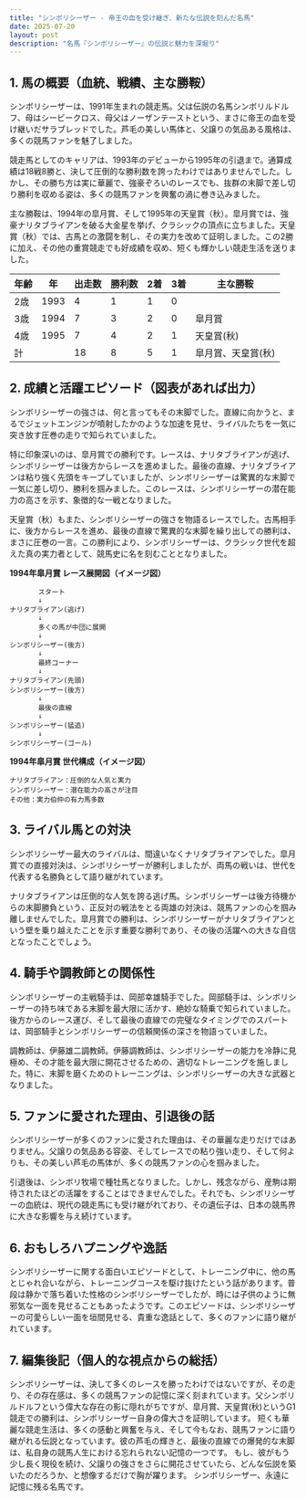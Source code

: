 ```yaml
---
title: "シンボリシーザー - 帝王の血を受け継ぎ、新たな伝説を刻んだ名馬"
date: 2025-07-20
layout: post
description: "名馬『シンボリシーザー』の伝説と魅力を深堀り"
---
```


## 1. 馬の概要（血統、戦績、主な勝鞍）

シンボリシーザーは、1991年生まれの競走馬。父は伝説の名馬シンボリルドルフ、母はシービークロス、母父はノーザンテーストという、まさに帝王の血を受け継いだサラブレッドでした。芦毛の美しい馬体と、父譲りの気品ある風格は、多くの競馬ファンを魅了しました。

競走馬としてのキャリアは、1993年のデビューから1995年の引退まで。通算成績は18戦8勝と、決して圧倒的な勝利数を誇ったわけではありませんでした。しかし、その勝ち方は実に華麗で、強豪ぞろいのレースでも、抜群の末脚で差し切り勝利を収める姿は、多くの競馬ファンを興奮の渦に巻き込みました。

主な勝鞍は、1994年の皐月賞、そして1995年の天皇賞（秋）。皐月賞では、強豪ナリタブライアンを破る大金星を挙げ、クラシックの頂点に立ちました。天皇賞（秋）では、古馬との激闘を制し、その実力を改めて証明しました。この2勝に加え、その他の重賞競走でも好成績を収め、短くも輝かしい競走生活を送りました。

| 年齢 | 年 | 出走数 | 勝利数 | 2着 | 3着 | 主な勝鞍 |
|---|---|---|---|---|---|---|
| 2歳 | 1993 | 4 | 1 | 1 | 0 |  |
| 3歳 | 1994 | 7 | 3 | 2 | 0 | 皐月賞 |
| 4歳 | 1995 | 7 | 4 | 2 | 1 | 天皇賞(秋) |
| 計 |  | 18 | 8 | 5 | 1 | 皐月賞、天皇賞(秋) |


## 2. 成績と活躍エピソード（図表があれば出力）

シンボリシーザーの強さは、何と言ってもその末脚でした。直線に向かうと、まるでジェットエンジンが噴射したかのような加速を見せ、ライバルたちを一気に突き放す圧巻の走りで知られていました。

特に印象深いのは、皐月賞での勝利です。レースは、ナリタブライアンが逃げ、シンボリシーザーは後方からレースを進めました。最後の直線、ナリタブライアンは粘り強く先頭をキープしていましたが、シンボリシーザーは驚異的な末脚で一気に差し切り、勝利を掴みました。このレースは、シンボリシーザーの潜在能力の高さを示す、象徴的な一戦となりました。

天皇賞（秋）もまた、シンボリシーザーの強さを物語るレースでした。古馬相手に、後方からレースを進め、最後の直線で驚異的な末脚を繰り出しての勝利は、まさに圧巻の一言。この勝利により、シンボリシーザーは、クラシック世代を超えた真の実力者として、競馬史に名を刻むこととなりました。


**1994年皐月賞 レース展開図（イメージ図）**

```
       スタート
       ↓
ナリタブライアン(逃げ)  
       ↓
       多くの馬が中団に展開
       ↓
シンボリシーザー(後方)
       ↓
       最終コーナー
       ↓
ナリタブライアン(先頭)
シンボリシーザー(後方)
       ↓
       最後の直線
       ↓
シンボリシーザー(猛追)
       ↓
シンボリシーザー(ゴール)
```

**1994年皐月賞 世代構成（イメージ図）**

```
ナリタブライアン：圧倒的な人気と実力
シンボリシーザー：潜在能力の高さが注目
その他：実力伯仲の有力馬多数
```


## 3. ライバル馬との対決

シンボリシーザー最大のライバルは、間違いなくナリタブライアンでした。皐月賞での直接対決は、シンボリシーザーが勝利しましたが、両馬の戦いは、世代を代表する名勝負として語り継がれています。

ナリタブライアンは圧倒的な人気を誇る逃げ馬。シンボリシーザーは後方待機からの末脚勝負という、正反対の戦法をとる両雄の対決は、競馬ファンの心を掴み離しませんでした。皐月賞での勝利は、シンボリシーザーがナリタブライアンという壁を乗り越えたことを示す重要な勝利であり、その後の活躍への大きな自信となったことでしょう。


## 4. 騎手や調教師との関係性

シンボリシーザーの主戦騎手は、岡部幸雄騎手でした。岡部騎手は、シンボリシーザーの持ち味である末脚を最大限に活かす、絶妙な騎乗で知られていました。後方からのレース運び、そして最後の直線での完璧なタイミングでのスパートは、岡部騎手とシンボリシーザーの信頼関係の深さを物語っていました。

調教師は、伊藤雄二調教師。伊藤調教師は、シンボリシーザーの能力を冷静に見極め、その才能を最大限に開花させるための、適切なトレーニングを施しました。特に、末脚を磨くためのトレーニングは、シンボリシーザーの大きな武器となりました。


## 5. ファンに愛された理由、引退後の話

シンボリシーザーが多くのファンに愛された理由は、その華麗な走りだけではありません。父譲りの気品ある容姿、そしてレースでの粘り強い走り、そして何よりも、その美しい芦毛の馬体が、多くの競馬ファンの心を掴みました。

引退後は、シンボリ牧場で種牡馬となりました。しかし、残念ながら、産駒は期待されたほどの活躍をすることはできませんでした。それでも、シンボリシーザーの血統は、現代の競走馬にも受け継がれており、その遺伝子は、日本の競馬界に大きな影響を与え続けています。


## 6. おもしろハプニングや逸話

シンボリシーザーに関する面白いエピソードとして、トレーニング中に、他の馬とじゃれ合いながら、トレーニングコースを駆け抜けたという話があります。普段は静かで落ち着いた性格のシンボリシーザーでしたが、時には子供のように無邪気な一面を見せることもあったようです。このエピソードは、シンボリシーザーの可愛らしい一面を垣間見せる、貴重な逸話として、多くのファンに語り継がれています。


## 7. 編集後記（個人的な視点からの総括）

シンボリシーザーは、決して多くのレースを勝ったわけではないですが、その走り、その存在感は、多くの競馬ファンの記憶に深く刻まれています。父シンボリルドルフという偉大な存在の影に隠れがちですが、皐月賞、天皇賞(秋)というG1競走での勝利は、シンボリシーザー自身の偉大さを証明しています。  短くも華麗な競走生活は、多くの感動と興奮を与え、そして今もなお、競馬ファンに語り継がれる伝説となっています。彼の芦毛の輝きと、最後の直線での爆発的な末脚は、私自身の競馬人生における忘れられない記憶の一つです。  もし、彼がもう少し長く現役を続け、父譲りの強さをさらに開花させていたら、どんな伝説を築いたのだろうか、と想像するだけで胸が躍ります。  シンボリシーザー、永遠に記憶に残る名馬です。
